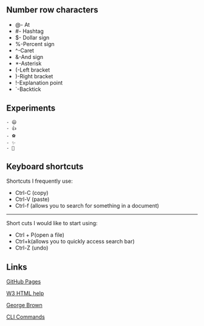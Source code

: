 ## **Number row characters**

- @- At
-   #- Hashtag
-   $- Dollar sign
-   %-Percent sign
-   ^-Caret  
-   &-And sign
-   *-Asterisk
-   (-Left bracket      
-   )-Right bracket
-   !-Explanation point
-   `-Backtick
## Experiments
    - 😄
    - 👍
    - ⚽
    - ✨
    - 🐆
   
    
## Keyboard shortcuts

Shortcuts I frequently use:

- Ctrl-C (copy)
- Ctrl-V (paste)
- Ctrl-f (allows you to search for something in a document) 
<hr>

Short cuts I would like to start using:

- Ctrl + P(open a file)
- Ctrl+k(allows you to quickly access search bar)
- Ctrl-Z (undo)


## Links
[GitHub Pages](https://pages.github.com/)

[W3 HTML help](https://www.w3schools.com/html/)

[George Brown](https://www.georgebrown.ca/)
    
[CLI Commands](docs/cli.md)
